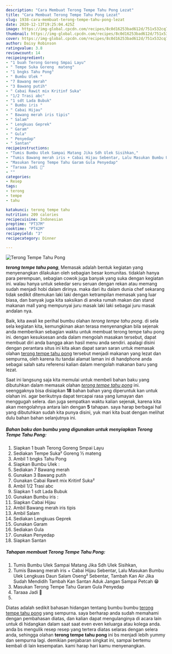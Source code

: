 ```yaml
---
description: "Cara Membuat Terong Tempe Tahu Pong Lezat"
title: "Cara Membuat Terong Tempe Tahu Pong Lezat"
slug: 1938-cara-membuat-terong-tempe-tahu-pong-lezat
date: 2020-12-13T19:25:04.425Z
image: https://img-global.cpcdn.com/recipes/8c0d16253bad612d/751x532cq70/terong-tempe-tahu-pong-foto-resep-utama.jpg
thumbnail: https://img-global.cpcdn.com/recipes/8c0d16253bad612d/751x532cq70/terong-tempe-tahu-pong-foto-resep-utama.jpg
cover: https://img-global.cpcdn.com/recipes/8c0d16253bad612d/751x532cq70/terong-tempe-tahu-pong-foto-resep-utama.jpg
author: Daisy Robinson
ratingvalue: 3.8
reviewcount: 14
recipeingredient:
- "1 buah Terong Goreng Smpai Layu"
- " Tempe Suka Goreng  mateng"
- "1 bngks Tahu Pong"
- " Bumbu Ulek "
- "7 Bawang merah"
- "3 Bawang putih"
- " Cabai Rawit mix Kritinf Suka"
- "1/2 Trasi abc"
- "1 sdt Lada Bubuk"
- " Bumbu iris "
- " Cabai Hijau"
- " Bawang merah iris tipis"
- " Salam"
- " Lengkuas Geprek"
- " Garam"
- " Gula"
- " Penyedap"
- " Santan"
recipeinstructions:
- "Tumis Bumbu Ulek Sampai Matang Jika Sdh Ulek Sisihkan,"
- "Tumis Bawang merah iris + Cabai Hijau Sebentar, Lalu Masukan Bumbu Ulek Lengkuas Daun Salam Oseng² Sebentar, Tambah Kan Air Jika Sudah Mendidih Tambah Kan Santan Aduk Jangan Sampai Petcah 😁"
- "Masukan Terong Tempe Tahu Garam Gula Penyedap"
- "Taraaa Jadi 🤗"
- ""
categories:
- Resep
tags:
- terong
- tempe
- tahu

katakunci: terong tempe tahu 
nutrition: 209 calories
recipecuisine: Indonesian
preptime: "PT37M"
cooktime: "PT42M"
recipeyield: "3"
recipecategory: Dinner

---
```



![Terong Tempe Tahu Pong](https://img-global.cpcdn.com/recipes/8c0d16253bad612d/751x532cq70/terong-tempe-tahu-pong-foto-resep-utama.jpg)

<b><i>terong tempe tahu pong</i></b>, Memasak adalah bentuk kegiatan yang menyenangkan dilakukan oleh sebagian besar komunitas. tidaklah hanya para perempuan, sebagian cowok juga banyak yang suka dengan kegiatan ini. walau hanya untuk sekedar seru seruan dengan rekan atau memang sudah menjadi hobi dalam dirinya. maka dari itu dalam dunia chef sekarang tidak sedikit ditemukan laki laki dengan ketrampilan memasak yang luar biasa, dan banyak juga kita saksikan di aneka rumah makan dan stand makanan mall yang mempunyai juru masak laki laki sebagai juru masak andalan nya.

Baik, kita awali ke perihal bumbu olahan <i>terong tempe tahu pong</i>. di sela sela kegiatan kita, kemungkinan akan terasa menyenangkan bila sejenak anda memberikan sebagian waktu untuk membuat terong tempe tahu pong ini. dengan kesuksesan anda dalam mengolah masakan tersebut, dapat membuat diri anda bangga akan hasil menu anda sendiri. apalagi disini dengan perantara situs ini kita akan dapat saran saran untuk memasak olahan <u>terong tempe tahu pong</u> tersebut menjadi makanan yang lezat dan sempurna, oleh karena itu tandai alamat laman ini di handphone anda sebagai salah satu referensi kalian dalam mengolah makanan baru yang lezat.




Saat ini langsung saja kita memulai untuk membeli bahan baku yang dibutuhkan dalam memasak olahan <u><i>terong tempe tahu pong</i></u> ini. seenggaknya bisa disiapkan <b>18</b> bahan bahan yang diperuntuk kan untuk olahan ini. agar berikutnya dapat tercapai rasa yang lumayan dan menggugah selera. dan juga sempatkan waktu kalian sejenak, karena kita akan mengolahnya antara lain dengan <b>5</b> tahapan. saya harap berbagai hal yang dibutuhkan sudah kita punya disini, yuk mari kita buat dengan melihat dulu bahan bahan selanjutnya ini.

<!--inarticleads1-->

##### Bahan baku dan bumbu yang digunakan untuk menyiapkan Terong Tempe Tahu Pong:

1. Siapkan 1 buah Terong Goreng Smpai Layu
1. Sediakan  Tempe Suka² Goreng ½ mateng
1. Ambil 1 bngks Tahu Pong
1. Siapkan  Bumbu Ulek :
1. Sediakan 7 Bawang merah
1. Gunakan 3 Bawang putih
1. Gunakan  Cabai Rawit mix Kritinf Suka²
1. Ambil 1/2 Trasi abc
1. Siapkan 1 sdt Lada Bubuk
1. Gunakan  Bumbu iris :
1. Siapkan  Cabai Hijau
1. Ambil  Bawang merah iris tipis
1. Ambil  Salam
1. Sediakan  Lengkuas Geprek
1. Gunakan  Garam
1. Sediakan  Gula
1. Gunakan  Penyedap
1. Siapkan  Santan




<!--inarticleads2-->

##### Tahapan membuat Terong Tempe Tahu Pong:

1. Tumis Bumbu Ulek Sampai Matang Jika Sdh Ulek Sisihkan,
1. Tumis Bawang merah iris + Cabai Hijau Sebentar, Lalu Masukan Bumbu Ulek Lengkuas Daun Salam Oseng² Sebentar, Tambah Kan Air Jika Sudah Mendidih Tambah Kan Santan Aduk Jangan Sampai Petcah 😁
1. Masukan Terong Tempe Tahu Garam Gula Penyedap
1. Taraaa Jadi 🤗
1. 




Diatas adalah sedikit bahasan hidangan tentang bumbu bumbu <u>terong tempe tahu pong</u> yang sempurna. saya berharap anda sudah memahami dengan pembahasan diatas, dan kalian dapat mengulanginya di acara lain untuk di hidangkan dalam saat saat even even keluarga atau kolega anda. anda bs mengulik resep resep yang tertera diatas selaras dengan selera anda, sehingga olahan <b>terong tempe tahu pong</b> ini bs menjadi lebih yummy dan sempurna lagi. demikian penjabaran singkat ini, sampai bertemu kembali di lain kesempatan. kami harap hari kamu menyenangkan.

